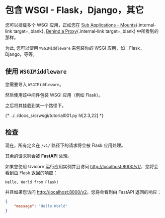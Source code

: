 # 包含 WSGI - Flask，Django，其它

您可以挂载多个 WSGI 应用，正如您在 [Sub Applications - Mounts](sub-applications.md){.internal-link target=_blank}, [Behind a Proxy](behind-a-proxy.md){.internal-link target=_blank} 中所看到的那样。

为此, 您可以使用 `WSGIMiddleware` 来包装你的 WSGI 应用，如：Flask，Django，等等。

## 使用 `WSGIMiddleware`

您需要导入 `WSGIMiddleware`。

然后使用该中间件包装 WSGI 应用（例如 Flask）。

之后将其挂载到某一个路径下。

{* ../../docs_src/wsgi/tutorial001.py hl[2:3,22] *}

## 检查

现在，所有定义在 `/v1/` 路径下的请求将会被 Flask 应用处理。

其余的请求则会被 **FastAPI** 处理。

如果您使用 Uvicorn 运行应用实例并且访问 <a href="http://localhost:8000/v1/" class="external-link" target="_blank">http://localhost:8000/v1/</a>，您将会看到由 Flask 返回的响应：

```txt
Hello, World from Flask!
```

并且如果您访问 <a href="http://localhost:8000/v2" class="external-link" target="_blank">http://localhost:8000/v2</a>，您将会看到由 FastAPI 返回的响应：

```JSON
{
    "message": "Hello World"
}
```
